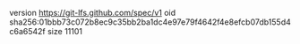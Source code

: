 version https://git-lfs.github.com/spec/v1
oid sha256:01bbb73c072b8ec9c35bb2ba1dc4e97e79f4642f4e8efcb07db155d4c6a6542f
size 11101
